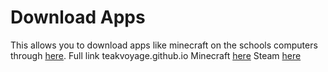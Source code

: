 # Download Apps
This allows you to download apps like minecraft on the schools computers through [here](teakvoyage.github.io). 
Full link teakvoyage.github.io
Minecraft [here](teakvoyage.github.io/MinecraftLauncher.exe) 
Steam [here](teakvoyage.github.io/steam.exe) 
